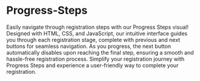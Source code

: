 # Progress-Steps
Easily navigate through registration steps with our Progress Steps visual! Designed with HTML, CSS, and JavaScript, our intuitive interface guides you through each registration stage, complete with previous and next buttons for seamless navigation. As you progress, the next button automatically disables upon reaching the final step, ensuring a smooth and hassle-free registration process. Simplify your registration journey with Progress Steps and experience a user-friendly way to complete your registration.
